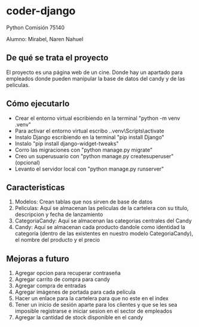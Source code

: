 # coder-django

Python Comisión 75140

Alumno: Mirabel, Naren Nahuel

## De qué se trata el proyecto

El proyecto es una página web de un cine. Donde hay un apartado para empleados donde pueden manipular la base de datos del candy y de las peliculas.


## Cómo ejecutarlo
- Crear el entorno virtual escribiendo en la terminal "python -m venv .venv"
- Para activar el entorno virtual escribo .\.venv\Scripts\activate
- Instalo Django escribiendo en la terminal "pip install Django"
- Instalo "pip install django-widget-tweaks"
- Corro las migraciones con "python manage.py migrate"
- Creo un superusuario con "python manage.py createsuperuser" (opcional)
- Levanto el servidor local con "python manage.py runserver"

## Caracteristicas
1. Modelos: Crean tablas que nos sirven de base de datos
2. Peliculas: Aquí se almacenan las peliculas de la cartelera con su titulo, descripcion y fecha de lanzamiento
3. CategoriaCandy: Aquí se almacenan las categorias centrales del Candy
4. Candy: Aquí se almacenan cada producto dandole como identidad la categoría (dentro de las existentes en nuestro modelo CategoriaCandy), el nombre del producto y el precio


## Mejoras a futuro
1. Agregar opcion para recuperar contraseña
2. Agregar carrito de compra para candy
3. Agregar compra de entradas
4. Agregar imágenes de portada para cada película
5. Hacer un enlace para la cartelera para que no este en el index
6. Tener un inicio de sesión aparte para los clientes y que se les sea imposible registrarse e iniciar sesion en el sector de empleados
7. Agregar la cantidad de stock disponible en el candy
